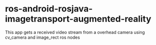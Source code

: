 # ros-android-rosjava-imagetransport-augmented-reality

This app gets a received video stream from a overhead camera using cv_camera and image_rect ros nodes
